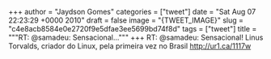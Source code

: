 
+++
author = "Jaydson Gomes"
categories = ["tweet"]
date = "Sat Aug 07 22:23:29 +0000 2010"
draft = false
image = "{TWEET_IMAGE}"
slug = "c4e8acb8584e0e2720f9e5dfae3ee5699bd74f8d"
tags = ["tweet"]
title = """RT: @samadeu: Sensacional..."""
+++
RT: @samadeu: Sensacional! Linus Torvalds, criador do Linux, pela primeira vez no Brasil http://ur1.ca/1117w
